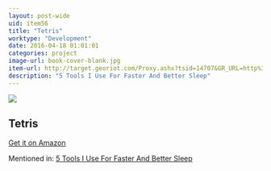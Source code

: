 ```yaml
---
layout: post-wide
uid: item56
title: "Tetris"
worktype: "Development"
date: 2016-04-18 01:01:01
categories: project
image-url: book-cover-blank.jpg
item-url: http://target.georiot.com/Proxy.ashx?tsid=14707&GR_URL=http%3A%2F%2Fwww.amazon.com%2FElectronic-Arts-Inc-Tetris%25C2%25AE%2Fdp%2FB00CO6TOBY%2F
description: "5 Tools I Use For Faster And Better Sleep"
---
```

<a href="http://target.georiot.com/Proxy.ashx?tsid=14707&GR_URL=http%3A%2F%2Fwww.amazon.com%2FElectronic-Arts-Inc-Tetris%25C2%25AE%2Fdp%2FB00CO6TOBY%2F" target="blank"><img src="../../../../img/thumbs/book-cover-blank.jpg" class="prod-img"></a>
<h2>Tetris</h2>
<p><a href="http://target.georiot.com/Proxy.ashx?tsid=14707&GR_URL=http%3A%2F%2Fwww.amazon.com%2FElectronic-Arts-Inc-Tetris%25C2%25AE%2Fdp%2FB00CO6TOBY%2F" target="blank">Get it on Amazon</a><p>
<p>Mentioned in: <a href="http://fourhourworkweek.com/2015/10/17/5-tools-i-use-for-faster-and-better-sleep/" target="blank">5 Tools I Use For Faster And Better Sleep</a></p>

